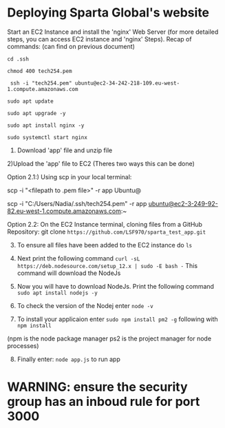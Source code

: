 # Deploying Sparta Global's website


Start an EC2 Instance and install the 'nginx' Web Server (for more detailed steps, you can access EC2 instance and 'nginx' Steps). Recap of commands: (can find on previous document)


`cd .ssh`

`chmod 400 tech254.pem`

` ssh -i "tech254.pem" ubuntu@ec2-34-242-218-109.eu-west-1.compute.amazonaws.com`

`sudo apt update`

`sudo apt upgrade -y`

`sudo apt install nginx -y`

`sudo systemctl start nginx`

1) Download 'app' file and unzip file 

2)Upload the 'app' file to EC2 (Theres two ways this can be done)

Option 2.1:) Using scp in your local terminal:

scp -i "<filepath to .pem file>" -r app Ubuntu@<public IP>


scp -i "C:/Users/Nadia/.ssh/tech254.pem" -r app ubuntu@ec2-3-249-92-82.eu-west-1.compute.amazonaws.com:~

Option 2.2:  On the EC2 Instance terminal, cloning files from a GitHub Repository:
git clone `https://github.com/LSF970/sparta_test_app.git`

3) To ensure all files have been added to the EC2 instance do `ls`

4) Next print the following command `curl -sL https://deb.nodesource.com/setup_12.x | sudo -E bash -` This command will download the NodeJs 

5) Now you will have to download NodeJs. Print the following command `sudo apt install nodejs -y`

6) To check the version of the Nodej enter `node -v`

 7) To install your applicaion enter `sudo npm install pm2 -g` following with `npm install`

(npm is the node package manager
ps2 is the project manager for node processes)

8) Finally enter: `node app.js` to run app 

# WARNING: ensure the security group has an inboud rule for port 3000

